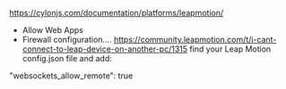 https://cylonjs.com/documentation/platforms/leapmotion/

- Allow Web Apps
- Firewall configuration....
https://community.leapmotion.com/t/i-cant-connect-to-leap-device-on-another-pc/1315
find your Leap Motion config.json file and add:

"websockets_allow_remote": true
